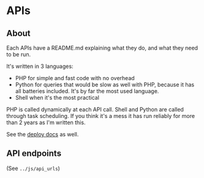 # APIs

## About

Each APIs have a README.md explaining what they do, and what they need to be
run.

It's written in 3 languages:

- PHP for simple and fast code with no overhead
- Python for queries that would be slow as well with PHP, because it has all
  batteries included. It's by far the most used language.
- Shell when it's the most practical

PHP is called dynamically at each API call. Shell and Python are called through
task scheduling. If you think it's a mess it has run reliably for more than 2
years as I'm written this.

See the [deploy docs](../deploy/README.md) as well.

## API endpoints

(See `../js/api_urls`)
